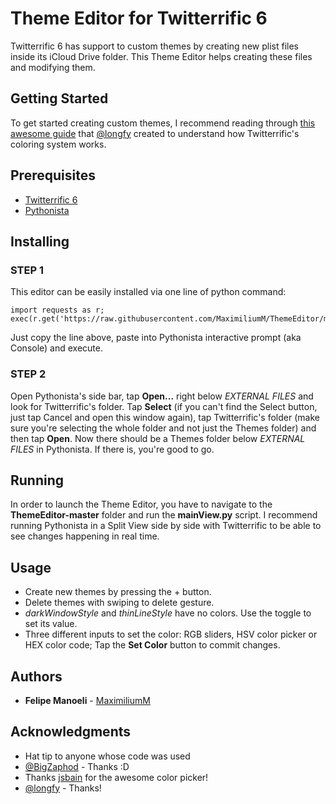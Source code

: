 # Theme Editor for Twitterrific 6

Twitterrific 6 has support to custom themes by creating new plist files inside its iCloud Drive folder. This Theme Editor helps creating these files and modifying them.

## Getting Started

To get started creating custom themes, I recommend reading through [this awesome guide](https://www.ringgit.me/2019/06/how-to-change-twitterrific-v6-theme.html?m=1) that [@longfy](https://www.twitter.com/longfy) created to understand how Twitterrific's coloring system works.

## Prerequisites

- [Twitterrific 6](https://twitterrific.com/ios)
- [Pythonista](http://omz-software.com/pythonista/)

## Installing

### STEP 1
This editor can be easily installed via one line of python command:

```
import requests as r; exec(r.get('https://raw.githubusercontent.com/MaximiliumM/ThemeEditor/master/install.py').text)
```

Just copy the line above, paste into Pythonista interactive prompt (aka Console) and execute.

### STEP 2

Open Pythonista's side bar, tap **Open...** right below *EXTERNAL FILES* and look for Twitterrific's folder. Tap **Select** (if you can't find the Select button, just tap Cancel and open this window again), tap Twitterrific's folder (make sure you're selecting the whole folder and not just the Themes folder) and then tap **Open**. Now there should be a Themes folder below *EXTERNAL FILES* in Pythonista. If there is, you're good to go.

## Running

In order to launch the Theme Editor, you have to navigate to the **ThemeEditor-master** folder and run the **mainView.py** script.
I recommend running Pythonista in a Split View side by side with Twitterrific to be able to see changes happening in real time.

## Usage

- Create new themes by pressing the + button.
- Delete themes with swiping to delete gesture.
- *darkWindowStyle* and *thinLineStyle* have no colors. Use the toggle to set its value.
- Three different inputs to set the color: RGB sliders, HSV color picker or HEX color code; Tap the **Set Color** button to commit changes.

## Authors

* **Felipe Manoeli** - [MaximiliumM](https://www.twitter.com/MaximiliumM)

## Acknowledgments

* Hat tip to anyone whose code was used
* [@BigZaphod](https://www.twitter.com/BigZaphod) - Thanks :D
* Thanks [jsbain](https://github.com/jsbain) for the awesome color picker!
* [@longfy](https://www.twitter.com/longfy) - Thanks!
